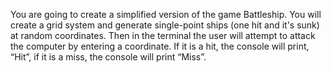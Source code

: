 You are going to create a simplified version of the game Battleship. You will create a grid system and generate single-point ships (one hit and it's sunk) at random coordinates. Then in the terminal the user will attempt to attack the computer by entering a coordinate. If it is a hit, the console will print, “Hit”, if it is a miss, the console will print “Miss”.